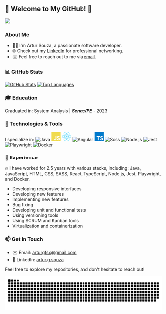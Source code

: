 ## 👋 Welcome to My GitHub! 👋

<img src="https://readme-typing-svg.herokuapp.com/?&color=%239F3CFF&lines=Hello,+World!+👋;I'm+Artur+Souza+...;I'm+a+Software+Engineer+&center=true&size=25">

### About Me
- 👨‍💻 I'm Artur Souza, a passionate software developer.
- 🌐 Check out my [LinkedIn](https://www.linkedin.com/in/artur-g-souza/) for professional networking.
- ✉️ Feel free to reach out to me via [email](mailto:arturgfsx@gmail.com).

### 📊 GitHub Stats
[![GitHub Stats](https://github-readme-stats.vercel.app/api?username=Artartur&show_icons=true&theme=tokyonight&include_all_commits=true&count_private=true)](https://github.com/Artartur)
[![Top Languages](https://github-readme-stats.vercel.app/api/top-langs/?username=Artartur&layout=compact&theme=tokyonight)](https://github.com/Artartur)

### 🎓 Education

Graduated in: System Analysis | ***Senac/PE*** - 2023

### 🔧 Technologies & Tools
I specialize in:
<img src="https://cdn.jsdelivr.net/gh/devicons/devicon/icons/java/java-original.svg" alt="Java" width="30" title="Java">
<img src="https://raw.githubusercontent.com/devicons/devicon/master/icons/javascript/javascript-plain.svg" alt="JavaScript" width="30" title="Javascript">
<img src="https://raw.githubusercontent.com/devicons/devicon/master/icons/react/react-original.svg" alt="React" width="30" title="React">
<img src="https://seeklogo.com/images/A/angular-icon-logo-5FC0C40EAC-seeklogo.com.png" alt="Angular" width="26" title="Angular">
<img src="https://raw.githubusercontent.com/devicons/devicon/master/icons/typescript/typescript-original.svg" alt="TypeScript" width="30" title="Typescript">
<img src="https://upload.wikimedia.org/wikipedia/commons/thumb/9/96/Sass_Logo_Color.svg/1280px-Sass_Logo_Color.svg.png" alt="Scss" width="40" title="Sass">
<img src="https://static-00.iconduck.com/assets.00/node-js-icon-454x512-nztofx17.png" alt="Node.js" width="30" title="Node">
<img src="https://cdn.iconscout.com/icon/free/png-256/free-jest-3629451-3031514.png" alt="Jest" width="30" title="Jest">
<img src="https://seeklogo.com/images/P/playwright-logo-22FA8B9E63-seeklogo.com.png" alt="Playwright" width="30" title="Playwright">
<img src="https://static-00.iconduck.com/assets.00/docker-icon-icon-2048x1479-cres2he9.png" alt="Docker" width="40" title="Docker">

### 🚀 Experience
🔥 I have worked for 2.5 years with various stacks, including: Java, JavaScript, HTML, CSS, SASS, React, TypeScript, Node.js, Jest, Playwright, and Docker.

- Developing responsive interfaces
- Developing new features
- Implementing new features
- Bug fixing
- Developing unit and functional tests
- Using versioning tools
- Using SCRUM and Kanban tools
- Virtualization and containerization

### 📫 Get in Touch
- ✉️ Email: [arturgfsx@gmail.com](mailto:arturgfsx@gmail.com)
- 🔗 LinkedIn: [artur.g.souza](https://www.linkedin.com/in/artur-g-souza/)

Feel free to explore my repositories, and don't hesitate to reach out!

![Snake animation](https://github.com/Platane/snk/blob/output/github-contribution-grid-snake.svg)


